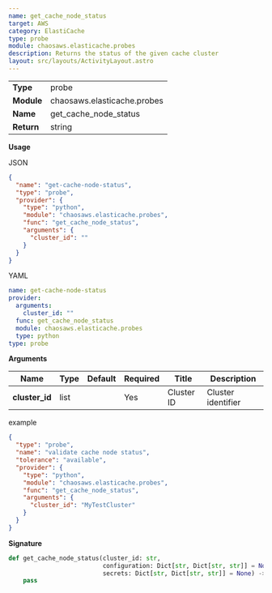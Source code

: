 ```yaml
---
name: get_cache_node_status
target: AWS
category: ElastiCache
type: probe
module: chaosaws.elasticache.probes
description: Returns the status of the given cache cluster
layout: src/layouts/ActivityLayout.astro
---
```


|            |                             |
| ---------- | --------------------------- |
| **Type**   | probe                       |
| **Module** | chaosaws.elasticache.probes |
| **Name**   | get_cache_node_status       |
| **Return** | string                      |

**Usage**

JSON

```json
{
  "name": "get-cache-node-status",
  "type": "probe",
  "provider": {
    "type": "python",
    "module": "chaosaws.elasticache.probes",
    "func": "get_cache_node_status",
    "arguments": {
      "cluster_id": ""
    }
  }
}
```

YAML

```yaml
name: get-cache-node-status
provider:
  arguments:
    cluster_id: ""
  func: get_cache_node_status
  module: chaosaws.elasticache.probes
  type: python
type: probe
```

**Arguments**

| Name           | Type | Default | Required | Title      | Description        |
| -------------- | ---- | ------- | -------- | ---------- | ------------------ |
| **cluster_id** | list |         | Yes      | Cluster ID | Cluster identifier |

example

```json
{
  "type": "probe",
  "name": "validate cache node status",
  "tolerance": "available",
  "provider": {
    "type": "python",
    "module": "chaosaws.elasticache.probes",
    "func": "get_cache_node_status",
    "arguments": {
      "cluster_id": "MyTestCluster"
    }
  }
}
```

**Signature**

```python
def get_cache_node_status(cluster_id: str,
                          configuration: Dict[str, Dict[str, str]] = None,
                          secrets: Dict[str, Dict[str, str]] = None) -> str:
    pass

```
